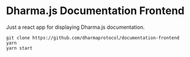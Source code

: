 # Dharma.js Documentation Frontend

Just a react app for displaying Dharma.js documentation.

```
git clone https://github.com/dharmaprotocol/documentation-frontend
yarn
yarn start
```

